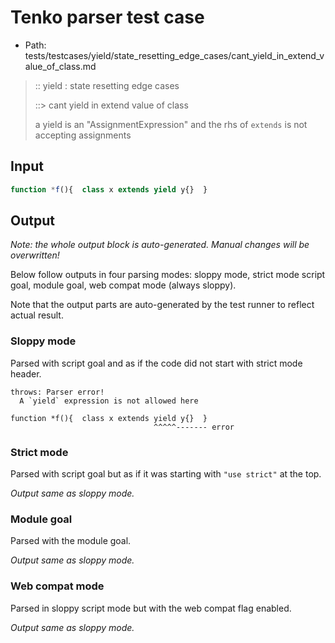# Tenko parser test case

- Path: tests/testcases/yield/state_resetting_edge_cases/cant_yield_in_extend_value_of_class.md

> :: yield : state resetting edge cases
>
> ::> cant yield in extend value of class
>
> a yield is an "AssignmentExpression" and the rhs of `extends` is not accepting assignments

## Input


`````js
function *f(){  class x extends yield y{}  }
`````

## Output

_Note: the whole output block is auto-generated. Manual changes will be overwritten!_

Below follow outputs in four parsing modes: sloppy mode, strict mode script goal, module goal, web compat mode (always sloppy).

Note that the output parts are auto-generated by the test runner to reflect actual result.

### Sloppy mode

Parsed with script goal and as if the code did not start with strict mode header.

`````
throws: Parser error!
  A `yield` expression is not allowed here

function *f(){  class x extends yield y{}  }
                                ^^^^^------- error
`````

### Strict mode

Parsed with script goal but as if it was starting with `"use strict"` at the top.

_Output same as sloppy mode._

### Module goal

Parsed with the module goal.

_Output same as sloppy mode._

### Web compat mode

Parsed in sloppy script mode but with the web compat flag enabled.

_Output same as sloppy mode._
